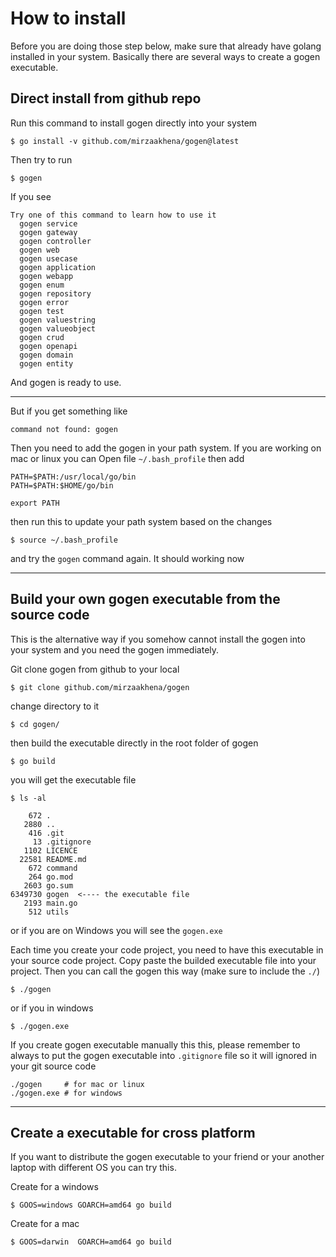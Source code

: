# How to install

Before you are doing those step below, make sure that already have golang installed in your system. Basically there are several ways to create a gogen executable.

## Direct install from github repo

Run this command to install gogen directly into your system
```shell
$ go install -v github.com/mirzaakhena/gogen@latest
```

Then try to run 

```shell
$ gogen
```
If you see
```
Try one of this command to learn how to use it
  gogen service
  gogen gateway
  gogen controller
  gogen web
  gogen usecase
  gogen application
  gogen webapp
  gogen enum
  gogen repository
  gogen error
  gogen test
  gogen valuestring
  gogen valueobject
  gogen crud
  gogen openapi
  gogen domain
  gogen entity
```

And gogen is ready to use.

---


But if you get something like
``` shell
command not found: gogen
``` 
Then you need to add the gogen in your path system. If you are working on mac or linux you can Open file `~/.bash_profile` then add

```shell
PATH=$PATH:/usr/local/go/bin
PATH=$PATH:$HOME/go/bin

export PATH
```

then run this to update your path system based on the changes
```shell
$ source ~/.bash_profile
```

and try the `gogen` command again. It should working now

---

## Build your own gogen executable from the source code

This is the alternative way if you somehow cannot install the gogen into your system and you need the gogen immediately.

Git clone gogen from github to your local 

```shell
$ git clone github.com/mirzaakhena/gogen
```

change directory to it

```shell
$ cd gogen/
```

then build the executable directly in the root folder of gogen

```shell
$ go build
```

you will get the executable file

```shell
$ ls -al

    672 .
   2880 ..
    416 .git
     13 .gitignore
   1102 LICENCE
  22581 README.md
    672 command
    264 go.mod
   2603 go.sum
6349730 gogen  <---- the executable file
   2193 main.go
    512 utils
```

or if you are on Windows you will see the `gogen.exe`

Each time you create your code project, you need to have this executable in your source code project. Copy paste the builded executable file into your project. Then you can call the gogen this way (make sure to include the `./`)

```shell
$ ./gogen
```

or if you in windows

```shell
$ ./gogen.exe
```

If you create gogen executable manually this this, please remember to always to put the gogen executable into `.gitignore` file so it will ignored in your git source code
```.gitignore
./gogen     # for mac or linux
./gogen.exe # for windows
```

---

## Create a executable for cross platform

If you want to distribute the gogen executable to your friend or your another laptop with different OS you can try this.

Create for a windows
```shell
$ GOOS=windows GOARCH=amd64 go build
```

Create for a mac
```shell
$ GOOS=darwin  GOARCH=amd64 go build
```

